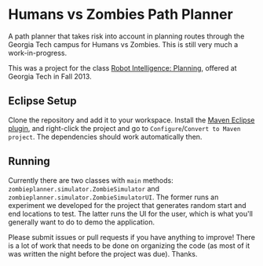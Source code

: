# Humans vs Zombies Path Planner

A path planner that takes risk into account in planning routes through the
Georgia Tech campus for Humans vs Zombies. This is still very much a
work-in-progress.

This was a project for the class [Robot Intelligence:
Planning](http://www.cc.gatech.edu/~mstilman/class/RIP13/), offered at
Georgia Tech in Fall 2013.

## Eclipse Setup

Clone the repository and add it to your workspace. Install the [Maven Eclipse
plugin](http://maven.apache.org/eclipse-plugin.html), and right-click the
project and go to `Configure`/`Convert to Maven project`. The dependencies
should work automatically then.

## Running

Currently there are two classes with `main` methods:
`zombieplanner.simulator.ZombieSimulator` and
`zombieplanner.simulator.ZombieSimulatorUI`. The former runs an experiment we
developed for the project that generates random start and end locations to test.
The latter runs the UI for the user, which is what you'll generally want to do
to demo the application.

Please submit issues or pull requests if you have anything to improve! There is
a lot of work that needs to be done on organizing the code (as most of it was
written the night before the project was due). Thanks.

